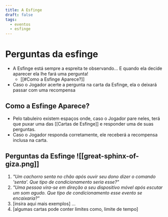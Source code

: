 ```yaml
---
title: A Esfinge
draft: false
tags:
  - eventos
  - esfinge
---
```

# Perguntas da esfinge

- A Esfinge está sempre a espreita te observando...  E quando ela decide aparecer ela lhe fará uma pergunta!   
	- [[#Como a Esfinge Aparece?]]  
- Caso o Jogador acerte a pergunta na carta da Esfinge, ela o deixará passar com uma recompensa  

## Como a Esfinge Aparece?

- Pelo tabuleiro existem espaços onde, caso o Jogador pare neles, terá que puxar uma das [[Cartas de Esfinge]] e responder uma de suas perguntas.
- Caso o Jogador responda corretamente, ele receberá a recompensa inclusa na carta.

## Perguntas da Esfinge ![[great-sphinx-of-giza.png]]

1. _"Um cachorro senta no chão após ouvir seu dono dizer o comando 'senta'. Que tipo de condicionamento seria esse?"_
2. _"Uma pessoa vira-se em direção a seu dispositivo móvel após escutar um som agudo. Que tipo de condicionamento esse evento se encaixaria?"_
3. \[insira aqui mais exemplos] ...
4. \[algumas cartas pode conter limites como, limite de tempo]